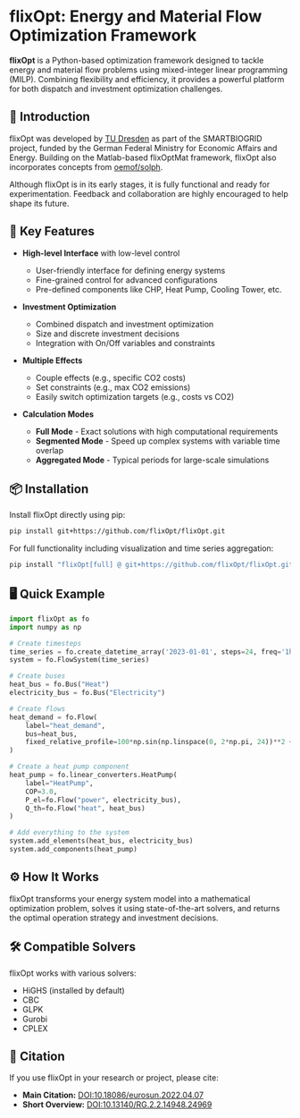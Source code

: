 # flixOpt: Energy and Material Flow Optimization Framework

**flixOpt** is a Python-based optimization framework designed to tackle energy and material flow problems using mixed-integer linear programming (MILP). Combining flexibility and efficiency, it provides a powerful platform for both dispatch and investment optimization challenges.

## 🚀 Introduction

flixOpt was developed by [TU Dresden](https://github.com/gewv-tu-dresden) as part of the SMARTBIOGRID project, funded by the German Federal Ministry for Economic Affairs and Energy. Building on the Matlab-based flixOptMat framework, flixOpt also incorporates concepts from [oemof/solph](https://github.com/oemof/oemof-solph).

Although flixOpt is in its early stages, it is fully functional and ready for experimentation. Feedback and collaboration are highly encouraged to help shape its future.

## 🌟 Key Features

- **High-level Interface** with low-level control
  - User-friendly interface for defining energy systems
  - Fine-grained control for advanced configurations
  - Pre-defined components like CHP, Heat Pump, Cooling Tower, etc.

- **Investment Optimization**
  - Combined dispatch and investment optimization
  - Size and discrete investment decisions
  - Integration with On/Off variables and constraints

- **Multiple Effects**
  - Couple effects (e.g., specific CO2 costs)
  - Set constraints (e.g., max CO2 emissions)
  - Easily switch optimization targets (e.g., costs vs CO2)

- **Calculation Modes**
  - **Full Mode** - Exact solutions with high computational requirements
  - **Segmented Mode** - Speed up complex systems with variable time overlap
  - **Aggregated Mode** - Typical periods for large-scale simulations

## 📦 Installation

Install flixOpt directly using pip:

```bash
pip install git+https://github.com/flixOpt/flixOpt.git
```

For full functionality including visualization and time series aggregation:

```bash
pip install "flixOpt[full] @ git+https://github.com/flixOpt/flixOpt.git"
```

## 🖥️ Quick Example

```python
import flixOpt as fo
import numpy as np

# Create timesteps
time_series = fo.create_datetime_array('2023-01-01', steps=24, freq='1h')
system = fo.FlowSystem(time_series)

# Create buses
heat_bus = fo.Bus("Heat")
electricity_bus = fo.Bus("Electricity")

# Create flows
heat_demand = fo.Flow(
    label="heat_demand",
    bus=heat_bus,
    fixed_relative_profile=100*np.sin(np.linspace(0, 2*np.pi, 24))**2 + 50
)

# Create a heat pump component
heat_pump = fo.linear_converters.HeatPump(
    label="HeatPump",
    COP=3.0,
    P_el=fo.Flow("power", electricity_bus),
    Q_th=fo.Flow("heat", heat_bus)
)

# Add everything to the system
system.add_elements(heat_bus, electricity_bus)
system.add_components(heat_pump)
```

## ⚙️ How It Works

flixOpt transforms your energy system model into a mathematical optimization problem, solves it using state-of-the-art solvers, and returns the optimal operation strategy and investment decisions.

## 🛠️ Compatible Solvers

flixOpt works with various solvers:

- HiGHS (installed by default)
- CBC
- GLPK
- Gurobi
- CPLEX

## 📝 Citation

If you use flixOpt in your research or project, please cite:

- **Main Citation:** [DOI:10.18086/eurosun.2022.04.07](https://doi.org/10.18086/eurosun.2022.04.07)
- **Short Overview:** [DOI:10.13140/RG.2.2.14948.24969](https://doi.org/10.13140/RG.2.2.14948.24969)
